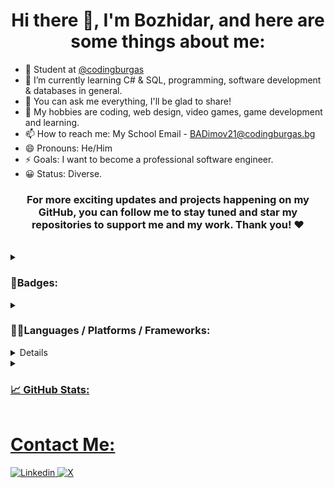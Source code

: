 <h1 align="center"> Hi there 👋, I'm Bozhidar, and here are some things about me: </h1>

- 🔭 Student at <a href="https://www.codingburgas.bg/"> @codingburgas </a>
- 🌱 I’m currently learning C# & SQL, programming, software development & databases in general.
- 💬 You can ask me everything, I'll be glad to share!
- 👯 My hobbies are coding, web design, video games, game development and learning.
- 📫 How to reach me:  My School Email - <a href="mailto:BADimov21@codingburgas.bg">BADimov21@codingburgas.bg </a>
- 😄 Pronouns: He/Him
- ⚡ Goals: I want to become a professional software engineer.
- 😀 Status: Diverse. <br>

<h3 align="center">For more exciting updates and projects happening on my GitHub, you can follow me to stay tuned and star my repositories to support me and my work. Thank you! ❤️</h3>
<br>

<details>
       <summary><h3>💼Badges:</h3></summary>
       <a href="https://www.credly.com/badges/7ef290f1-5ec9-4fde-a9c5-7c0959e140f6" > <img src="https://images.credly.com/size/680x680/images/ef99b79e-fd54-4eb5-b2a4-bf17e92a4837/ITS-Badges_JavaScript_1200px.png" height="200" weight="200" alt="JavaScript IT Specialist Certificate"> </a>
       <a href="https://www.credly.com/badges/878a8d30-198d-417e-9105-92a4849f9509" > <img src="https://images.credly.com/size/680x680/images/e2dc688d-de61-44a5-81af-ee96f117a211/ITS-Badges_HTML-and-CSS_1200px.png" height="200" weight="200" alt="HTML5 & CSS3 IT Specialist Certificate"> </a>
       <a href="https://www.credly.com/badges/096cb08a-c727-4785-87e8-004f5c431665" > <img src="https://images.credly.com/images/04e8034c-81f5-4f7f-ab23-e8b428c31ce9/ITE.png" height="200" weight="200" alt="IT Essentials Specialist Certificate"> </a>
       <a href="https://www.credly.com/badges/9efa6024-16cf-41ac-a526-2ad0dbd8542f" > <img src="https://images.credly.com/size/680x680/images/af8c6b4e-fc31-47c4-8dcb-eb7a2065dc5b/I2CS__1_.png" height="200" weight="200" alt="Introduction to Cybersecurity Certificate"> </a>
       <a href="https://www.credly.com/badges/f1f770a9-323f-4181-b5bc-7b5f38abc063" > <img src="https://images.credly.com/size/680x680/images/fd092703-61db-4e9f-9c7c-2211d44ca87d/MOS_Word.png" height="200" weight="200" alt="MS Word 2016 Specialist Certificate"> </a>
       <a href="https://www.credly.com/badges/1deeb856-4478-4ea7-94e2-85c1d0884c79" > <img src="https://images.credly.com/size/680x680/images/9d2bcbe6-519f-4ed0-ad34-aca077421568/MOS_Excel.png" height="200" weight="200" alt="MS Excel Associate Specialist 2019 Certificate"> </a>
       <a href="https://www.credly.com/badges/058d4d47-5c5c-49e0-acef-b9fe16fdb4e9" > <img src="https://images.credly.com/size/680x680/images/b1395248-483c-48cd-b40d-7fe93837c37d/image.png" height="200" weight="200" alt="Networking Academy Learn-A-Thon Certificate"> </a>
</details>
       
<details>
       <summary><h3>👨‍💻Languages / Platforms / Frameworks:</h3></summary>
       <a href="https://cplusplus.com/" > <img src="https://upload.wikimedia.org/wikipedia/commons/thumb/1/18/ISO_C%2B%2B_Logo.svg/180px-ISO_C%2B%2B_Logo.svg.png" height="75" weight="75" alt="C++"> </a>
       <a href="https://en.wikipedia.org/wiki/C_(programming_language)" > <img src="https://upload.wikimedia.org/wikipedia/commons/1/19/C_Logo.png" height="75" weight="75" alt="C"> </a>
       <a href="https://learn.microsoft.com/en-us/dotnet/csharp/" > <img src="https://www.vikingsoftware.com/wp-content/uploads/2024/02/C.png" height="75" weight="75" alt="C#"> </a>
       <a href="https://dotnet.microsoft.com/en-us/" ><img src="https://upload.wikimedia.org/wikipedia/commons/thumb/7/7d/Microsoft_.NET_logo.svg/800px-Microsoft_.NET_logo.svg.png" height="75" weight="75" alt=".NET">
       <a href="https://en.wikipedia.org/wiki/JavaScript" ><img src="https://upload.wikimedia.org/wikipedia/commons/thumb/9/99/Unofficial_JavaScript_logo_2.svg/210px-Unofficial_JavaScript_logo_2.svg.png" height="75" weight="75" alt="JavaScript">
       <a href="https://www.typescriptlang.org/" ><img src="https://upload.wikimedia.org/wikipedia/commons/thumb/4/4c/Typescript_logo_2020.svg/1200px-Typescript_logo_2020.svg.png" height="75" weight="75" alt="TypeScript">
       <a href="https://reactnative.dev/" ><img src="https://upload.wikimedia.org/wikipedia/commons/thumb/a/a7/React-icon.svg/1200px-React-icon.svg.png" height="75" weight="75" alt="React Native">
       <a href="https://en.m.wikipedia.org/wiki/SQL" > <img src="https://miro.medium.com/v2/resize:fit:787/1*IYEvbY1IRNoXRTuAIWpERQ.png" height="75" weight="75" alt="SQL"> </a>
       <a href="https://www.arduino.cc" > <img src="https://upload.wikimedia.org/wikipedia/commons/thumb/8/87/Arduino_Logo.svg/1280px-Arduino_Logo.svg.png" height="75" weight="75" alt="Arduino"> </a>
       <a href="https://en.wikipedia.org/wiki/HTML5" ><img src="https://raw.githubusercontent.com/devicons/devicon/1119b9f84c0290e0f0b38982099a2bd027a48bf1/icons/html5/html5-plain-wordmark.svg" height="75" weight="75" alt="HTML5"> </a>
       <a href="https://en.wikipedia.org/wiki/CSS" ><img src="https://raw.githubusercontent.com/devicons/devicon/1119b9f84c0290e0f0b38982099a2bd027a48bf1/icons/css3/css3-plain-wordmark.svg" height="75" weight="75" alt="CSS3">
</details>
       
<details>
       <summary><h3>🛠️Software / Programs:</h3></summary>
       <a href="https://visualstudio.microsoft.com/" ><img src="https://upload.wikimedia.org/wikipedia/commons/thumb/2/2c/Visual_Studio_Icon_2022.svg/2048px-Visual_Studio_Icon_2022.svg.png" height="75" weight="75" alt="Visual Studio 2022">
       <a href="https://code.visualstudio.com/" ><img src="https://github.com/YVSimeonova19/YVSimeonova19/blob/master/images/vscode.png?raw=true" height="75" weight="75" alt="Visual Studio Code">
       <a href="https://www.jetbrains.com/clion/" ><img src="https://gdm-catalog-fmapi-prod.imgix.net/ProductLogo/83cc8bd2-13e2-4d07-a794-2b855046a0ac.png" height="75" weight="75" alt="CLion by JetBrains">
       <a href="https://www.jetbrains.com/rider/" ><img src="https://codeopinion.com/wp-content/uploads/2017/08/logo.png" height="75" weight="75" alt="Rider by JetBrains">
       <a href="https://www.jetbrains.com/datagrip/" ><img src="https://upload.wikimedia.org/wikipedia/commons/thumb/c/c9/DataGrip.svg/2048px-DataGrip.svg.png" height="75" weight="75" alt="DataGrip by JetBrains">
       <a href="https://learn.microsoft.com/en-us/sql/ssms/sql-server-management-studio-ssms?source=recommendations"><img src="https://img.utdstc.com/icon/981/2d8/9812d89705787310adf08f0edf758921b8d551e8329c8d8c5eeabf4d06b08378:200" height="75" weight="75" alt="SQL Server Management Studio">
       <a href="https://www.heidisql.com/"><img src="https://upload.wikimedia.org/wikipedia/commons/thumb/3/32/HeidiSQL_logo_image.png/800px-HeidiSQL_logo_image.png" height="75" weight="75" alt="HeidiSQL">
       <a href="https://firebase.google.com/"><img src="https://www.gstatic.com/devrel-devsite/prod/v0e3f58103119c4df6fb3c3977dcfd0cb669bdf6385f895761c1853a4b0b11be9/firebase/images/touchicon-180.png" height="75" weight="75" alt="Firebase bt Google">
       <a href="https://www.arduino.cc/en/software"><img src="https://upload.wikimedia.org/wikipedia/commons/7/73/Arduino_IDE_logo.svg" height="75" weight="75" alt="Arduino IDE">
       <a href="https://www.qt.io/product/development-tools" ><img src="https://anturis.com/wp-content/uploads/2022/11/Qt-Creator-Logo.png" height="75" weight="75" alt="Qt Creator">
       <a href="https://github.com/" ><img src="https://play-lh.googleusercontent.com/PCpXdqvUWfCW1mXhH1Y_98yBpgsWxuTSTofy3NGMo9yBTATDyzVkqU580bfSln50bFU" height="75" weight="75" alt="GitHub">
       <a href="https://replit.com/" ><img src="https://upload.wikimedia.org/wikipedia/commons/thumb/b/b2/Repl.it_logo.svg/330px-Repl.it_logo.svg.png" height="75" weight="75" alt="Replit">
       <a href="https://www.codechef.com/" ><img src="https://github.com/user-attachments/assets/45b7bc77-6cfd-41aa-ba9e-e57c2319715f" height="75" weight="75" alt="CodeChef">
       <a href="https://git-scm.com/" ><img src="https://git-scm.com/images/logos/downloads/Git-Icon-1788C.png" height="75" weight="75" alt="Git">
       <a href="https://en.wikipedia.org/wiki/Microsoft_Office"><img src="https://www.freepnglogos.com/uploads/microsoft-office-png-logo/microsoft-office-2013-symbol-logo-png-6.png" height="75" weight="75" alt="MS Office">
</details>
<details>
       <summary><h3>📈 GitHub Stats:</h3></summary>
       <img src="https://github-readme-stats.vercel.app/api?username=BADimov21&count_private=true&show_icons=true&theme=radical"> <br>
       <img src="https://github-readme-stats.vercel.app/api/top-langs/?username=BADimov21&show_icons=true&theme=radical">
 </details>
        <h1>Contact Me:</h1>
  <a href="https://www.linkedin.com/in/bozhidar-dimov-a5b31223a"> <img src="https://play-lh.googleusercontent.com/kMofEFLjobZy_bCuaiDogzBcUT-dz3BBbOrIEjJ-hqOabjK8ieuevGe6wlTD15QzOqw" height="75" weight="75" alt="Linkedin"> </a>
  <a href="https://twitter.com/Bokata_96"> <img src="https://img.freepik.com/free-vector/new-2023-twitter-logo-x-icon-design_1017-45418.jpg?size=338&ext=jpg&ga=GA1.1.967060102.1708732800&semt=ais" height="75" weight="75" alt="X"> </a>
